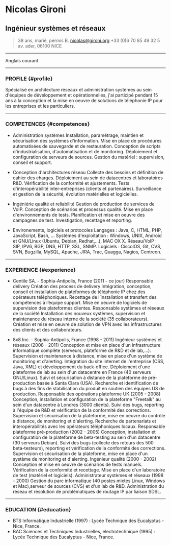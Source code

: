 
# Nicolas Gironi 
## Ingénieur systèmes et réseaux

> 38 ans, marié, permis B.
> nicolas@gironi.org
> +33 (0)6 70 85 49 32
> 5 av. ader, 06100 NICE

------

Anglais courant

------

### PROFILE {#profile}

Spécialisé en architecture réseaux et administration systèmes au sein d'équipes de développement et opérationnelles, j'ai participé pendant 15 ans à la conception et la mise en oeuvre de solutions de téléphonie IP pour les entreprises et les particuliers.

------

### COMPETENCES {#competences}

* Administration systèmes
Installation, paramétrage, maintien et sécurisation des systèmes d'information.
Mise en place de procédures automatisées de sauvegarde et de restauration.
Conception de scripts d'industrialisation, d'automatisation et de monitoring.
Déploiement et configuration de serveurs de sources. 
Gestion du matériel : supervision, conseil et support.

* Conception d'architectures réseau
Collecte des besoins et définition de cahier des charges. 
Déploiement au sein de datacentres et laboratoires R&D.
Vérification de la conformité et ajustements.
Tests d'interopérabilité inter-entreprises (clients et partenaires).
Surveillance et gestion de la sécurité, évolution matérielles et logicielles.

* Ingéniérie qualité et reliabilité 
Gestion de production de services de VoIP.
Conception de scénarios et processus qualité.
Mise en place d'environnements de tests.
Planification et mise en oeuvre des campagnes de test. 
Investigation, recettage et reporting.

* Environements, logiciels et protocoles 
Langages : Java, C, HTML, PHP, JavaScript, Bash, …
Systèmes d'exploitation : Windows, UNIX, Android et GNU/Linux (Ubuntu, Debian, Redhat,...), MAC OX X.
Réseau/VoIP : SIP, IPV6, BGP, DNS, HTTP, SSL, SNMP.
Logiciels : CiscoIOS, Git, CVS, SVN, Bugzilla, MySQL, Apache, JIRA, Trac, Quagga, Nagios, Centreon.

------

### EXPERIENCE {#experience}
* Centile SA. - Sophia-Antipolis, France (2011 - ce jour)
Responsable delivery
Création des process de delivery
Intégration, conception, conseil et installation de plateformes de téléphonie IP chez des opérateurs téléphoniques.
Recettage de l’installation et transfert des compétences à l’équipe support.
Mise en oeuvre de logiciels de supervision des plateformes clientes. 
Responsable systèmes et réseaux de la société
Installation des nouveux systèmes, supervision et maintenance du réseau interne de la société (35 collaborateurs).
Création et mise en oeuvre de solution de VPN avec les infrastructures des clients et des collaborateurs.

* 8x8 Inc. - Sophia-Antipolis, France (1998 - 2011)
Ingénieur systèmes et réseaux (2008 - 2011)
Conception et mise en place d'un infrastructure informatique complète (serveurs, plateforme de R&D et de lab,...).
Supervision et maintenance à distance, mise en place d'un système de monitoring et d'alerting. 
Intégration du site internet de l'entreprise (CSS, Java, XML) et développement du back-office.
Déploiement d'une plateforme de lab au sein d'un datacentre en France (40 serveurs GNU/Linux). 
Suivi et sécurisation à distance de la plateforme de pré-production basée à Santa Clara (USA).
Recherche et identification de bugs à des fins de stabilisation du produit en soutien des équipes US de production.
Responsable des opérations plateforme UK (2005 - 2008)
Conception, installation et configuration de la plateforme "Freetalk" au sein d'un datacentre à Londres (3000 clients). 
Suivi des bugs, reporting à l'équipe de R&D et vérification de la conformité des corrections.
Supervision et sécurisation de la plateforme, mise en oeuvre du contrôle à distance, de monitoring et d'alerting. 
Recherche de partenariats et interopérabilités avec les opérateurs téléphoniques locaux.
Responsable plateforme pré-production (2002 - 2005)
Conception, installation et configuration de la plateforme de beta-testing au sein d'un datacentre (30 serveurs Debian).
Suivi des bugs (collecte des retours des 500 beta-testeurs), reporting et vérification de la conformité des corrections.
Supervision et sécurisation de la plateforme, mise en place d'un système de monitoring et d'alerting.
Ingénieur qualité (2000 - 2002)
Conception et mise en oeuvre de scénarios de tests manuels. Vérification de la conformité et recettage.
Mise en place d'un laboratoire de test (matériel et logiciels). 
Administrateur systèmes et réseaux (1998 - 2000)
Gestion du parc informatique (40 postes mixtes Linux, Windows et Mac),serveur de sources (CVS) et d'un lab de R&D. 
Administration du réseau et résolution de problématiques de routage IP par liaison SDSL.

------

### EDUCATION {#education}
* BTS Informatique Industrielle (1997)
 : Lycée Technique des Eucalyptus - Nice, France.
* BAC Sciences et Techniques Industrielles, electrotechnique (1995)
 : Lycée Technique des Eucalyptus - Nice, France.
